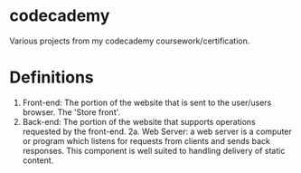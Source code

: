 # codecademy
 Various projects from my codecademy coursework/certification.

# Definitions
1. Front-end: The portion of the website that is sent to the user/users browser. The 'Store front'.
2. Back-end: The portion of the website that supports operations requested by the front-end.
  2a. Web Server: a web server is a computer or program which listens for requests from clients and sends back responses. This component is well suited to handling delivery of static content.